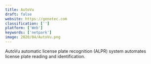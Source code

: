```yaml
---
title: AutoVu
draft: false 
website: https://genetec.com
classification: ['']
platform: ['Web']
keywords: ['netpark']
image: 2020/04/AutoVu.png
---
```

AutoVu automatic license plate recognition (ALPR) system automates license plate reading and identification.